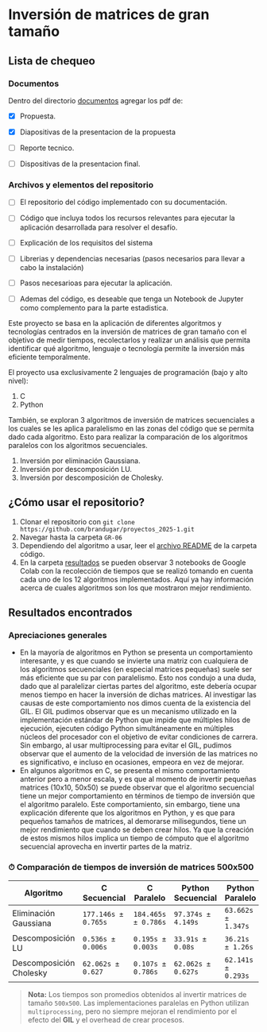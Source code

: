 # Inversión de matrices de gran tamaño


## Lista de chequeo

### Documentos

Dentro del directorio [documentos](documentos/) agregar los pdf de:
- [x] Propuesta.
- [x] Diapositivas de la presentacion de la propuesta
- [ ] Reporte tecnico.
- [ ] Dispositivas de la presentacion final.


### Archivos y elementos del repositorio

- [ ] El repositorio del código implementado con su documentación. 
- [ ] Código que incluya todos los recursos relevantes para ejecutar la aplicación desarrollada para resolver el desafío. 
- [ ] Explicación de los requisitos del sistema
- [ ] Librerias y dependencias necesarias (pasos necesarios para llevar a cabo la instalación)
- [ ] Pasos necesarioas para ejecutar la aplicación.
- [ ] Ademas del código, es deseable que tenga un Notebook de Jupyter como complemento para la parte estadistica.


Este proyecto se basa en la aplicación de diferentes algoritmos y tecnologías centrados en la inversión de matrices de gran tamaño con el objetivo de medir tiempos, recolectarlos y realizar un análisis que permita identificar qué algoritmo, lenguaje o tecnología permite la inversión más eficiente temporalmente. 

El proyecto usa exclusivamente 2 lenguajes de programación (bajo y alto nivel):
1. C
2. Python

También, se exploran 3 algoritmos de inversión de matrices secuenciales a los cuales se les aplica paralelismo en las zonas del código que se permita dado cada algoritmo. Esto para realizar la comparación de los algoritmos paralelos con los algoritmos secuenciales. 
1. Inversión por eliminación Gaussiana.
2. Inversión por descomposición LU.
3. Inversión por descomposición de Cholesky. 

## ¿Cómo usar el repositorio?
1. Clonar el repositorio con `git clone https://github.com/brandugar/proyectos_2025-1.git`
2. Navegar hasta la carpeta `GR-06`
3. Dependiendo del algoritmo a usar, leer el [archivo README](codigo/README.md) de la carpeta código. 
4. En la carpeta [resultados](codigo/resultados) se pueden observar 3 notebooks de Google Colab con la recolección de tiempos que se realizó tomando en cuenta cada uno de los 12 algoritmos implementados. Aquí ya hay información acerca de cuales algoritmos son los que mostraron mejor rendimiento.

## Resultados encontrados
### Apreciaciones generales
- En la mayoría de algoritmos en Python se presenta un comportamiento interesante, y es que cuando se invierte una matriz con cualquiera de los algoritmos secuenciales (en especial matrices pequeñas) suele ser más eficiente que su par con paralelismo. Esto nos condujo a una duda, dado que al paralelizar ciertas partes del algoritmo, este debería ocupar menos tiempo en hacer la inversión de dichas matrices. Al investigar las causas de este comportamiento nos dimos cuenta de la existencia del GIL. El GIL pudimos observar que es un mecanismo utilizado en la implementación estándar de Python que impide que múltiples hilos de ejecución, ejecuten código Python simultáneamente en múltiples núcleos del procesador con el objetivo de evitar condiciones de carrera. Sin embargo, al usar multiprocessing para evitar el GIL, pudimos observar que el aumento de la velocidad de inversión de las matrices no es significativo, e incluso en ocasiones, empeora en vez de mejorar.
- En algunos algoritmos en C, se presenta el mismo comportamiento anterior pero a menor escala, y es que al momento de invertir pequeñas matrices (10x10, 50x50) se puede observar que el algoritmo secuencial tiene un mejor comportamiento en términos de tiempo de inversión que el algoritmo paralelo. Este comportamiento, sin embargo, tiene una explicación diferente que los algoritmos en Python, y es que para pequeños tamaños de matrices, al demorarse milisegundos, tiene un mejor rendimiento que cuando se deben crear hilos. Ya que la creación de estos mismos hilos implica un tiempo de cómputo que el algoritmo secuencial aprovecha en invertir partes de la matriz. 

### ⏱ Comparación de tiempos de inversión de matrices 500x500

| Algoritmo                | C Secuencial | C Paralelo | Python Secuencial | Python Paralelo |
|--------------------------|--------------|------------|-------------------|------------------|
| Eliminación Gaussiana    |  `177.146s ± 0.765s`   | `184.465s ± 0.786s`  |   `97.374s ± 4.149s`       |   `63.662s ± 1.347s`      |
| Descomposición LU        |  `0.536s ± 0.006s`   | `0.195s ± 0.003s`  |   `33.91s ± 0.08s`       |   `36.21s ± 1.26s`      |
| Descomposición Cholesky  |  `62.062s ± 0.627`   | `0.107s ± 0.786s`  |   `62.062s ± 0.627s`       |   `62.141s ± 0.293s`      |

> **Nota:** Los tiempos son promedios obtenidos al invertir matrices de tamaño `500x500`. Las implementaciones paralelas en Python utilizan `multiprocessing`, pero no siempre mejoran el rendimiento por el efecto del **GIL** y el overhead de crear procesos.

